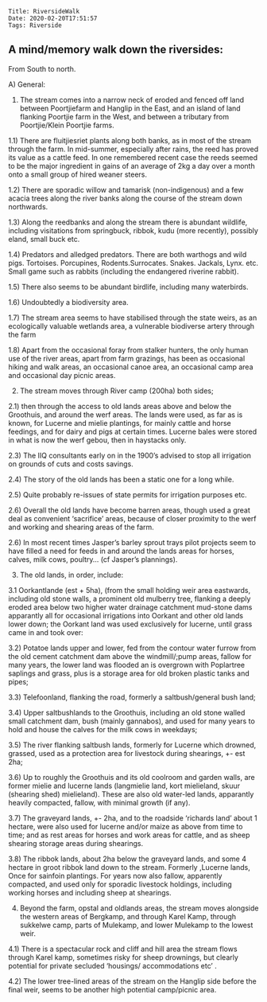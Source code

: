     Title: RiversideWalk
    Date: 2020-02-20T17:51:57
    Tags: Riverside

## A mind/memory walk down the riversides:

From South to north.

A) General:

1) The stream comes into a narrow neck of eroded and fenced off land between Poortjiefarm and Hanglip in the East,  and an island of land flanking Poortjie farm in the West, and between a tributary from Poortjie/Klein Poortjie farms.

<!-- more -->

1.1) There are fluitjiesriet plants along both banks, as in most of the stream through the farm. In mid-summer, especially after rains, the reed has proved its value as a  cattle feed. In one remembered recent case the reeds seemed to be the major ingredient in gains of an average of 2kg a day over a month onto a small group of hired weaner steers.

1.2) There are sporadic  willow and tamarisk (non-indigenous) and  a few acacia trees along the river banks along the course of the stream down northwards.

1.3) Along the reedbanks and along the stream there is abundant wildlife, including visitations from springbuck, ribbok, kudu (more recently), possibly eland, small buck etc.

1.4) Predators and alledged predators. There are both warthogs and wild pigs. Tortoises. Porcupines, Rodents.Surrocates. Snakes. Jackals, Lynx. etc. Small game such as rabbits (including the endangered riverine rabbit).

1.5) There also seems to be abundant birdlife, including many waterbirds.

1.6) Undoubtedly a biodiversity area.

1.7) The stream area seems to have stabilised through the state weirs, as an ecologically valuable wetlands area,  a vulnerable biodiverse artery through the farm

1.8) Apart from the occasional foray from stalker hunters, the only human use of the river areas, apart from farm grazings, has been as occasional hiking and walk areas, an occasional  canoe area, an occasional camp area and occasional day picnic areas.  

2) The stream moves through River camp (200ha) both sides;

2.1) then through the access to old lands areas above and below the Groothuis, and around the werf areas. The lands were used, as far as is known, for Lucerne and mielie plantings, for mainly cattle and horse feedings, and for dairy and pigs at  certain times. Lucerne bales were stored in what is now the werf gebou, then  in haystacks only.

2.3) The IIQ consultants early on in the 1900’s advised to stop all irrigation on grounds of cuts and costs savings.

2.4) The story of the old lands has been a static one for a long while.

2.5) Quite probably re-issues of state permits for irrigation purposes etc.

2.6) Overall the old lands have become barren areas, though used a great deal as convenient ‘sacrifice’ areas, because of closer proximity to the werf and working and shearing areas of the farm.

2.6) In most recent times Jasper’s  barley sprout trays pilot projects seem to have filled a need for feeds in and around the lands areas for horses, calves, milk cows, poultry… (cf Jasper’s plannings).  

3) The old lands, in order, include:

3.1 Oorkantlande (est + 5ha), (from the small holding weir area eastwards, including old stone walls, a prominent old mulberry tree, flanking a deeply eroded area below two higher water drainage catchment mud-stone dams apparantly all for occasional irrigations into Oorkant and other old lands lower down; the Oorkant land was used exclusively for lucerne, until grass  came in and took over:

3.2) Potatoe lands upper and lower, fed from  the contour water furrow from the old cement catchment dam above the windmill/;pump areas, fallow for many years, the lower land was flooded an is overgrown with Poplartree saplings and grass, plus is a storage area for old broken plastic tanks and pipes;

3.3) Telefoonland, flanking the road, formerly a saltbush/general bush land;

3.4) Upper saltbushlands to the Groothuis, including an old stone walled small catchment dam, bush (mainly gannabos), and used for many years to hold and house the calves for the milk cows in weekdays;

3.5) The river flanking saltbush lands, formerly for Lucerne which drowned, grassed, used as a protection area for livestock during shearings, +- est 2ha;

3.6) Up to roughly the Groothuis and its old coolroom and garden walls, are former mielie and lucerne lands (langmielie land, kort mielieland,  skuur (shearing shed) mielieland). These are also old water-led lands, apparantly heavily compacted, fallow, with minimal growth (if any).

3.7) The graveyard lands, +- 2ha, and to the roadside ‘richards land’ about 1 hectare, were also used for lucerne and/or maize as above from time to time; and as rest areas for horses and work areas for cattle, and as sheep shearing storage areas during shearings.

3.8) The ribbok lands, about 2ha below the graveyard lands, and some 4 hectare in groot ribbok land down to the stream. Formerly ,Lucerne lands, Once for sainfoin plantings. For years now also fallow, apparently compacted, and  used only for sporadic livestock holdings, including working horses and including sheep at shearings.   

4) Beyond the farm, opstal and oldlands areas, the stream moves alongside the western areas of Bergkamp, and through Karel Kamp, through sukkelwe camp,  parts  of Mulekamp, and lower Mulekamp to the lowest weir.

4.1) There is a spectacular rock and cliff and hill area the stream flows through Karel kamp, sometimes risky for sheep drownings,  but clearly potential for private secluded ‘housings/ accommodations etc’ .

4.2) The lower tree-lined areas of the stream on the Hanglip side before the final weir, seems to be another high potential  camp/picnic area.


